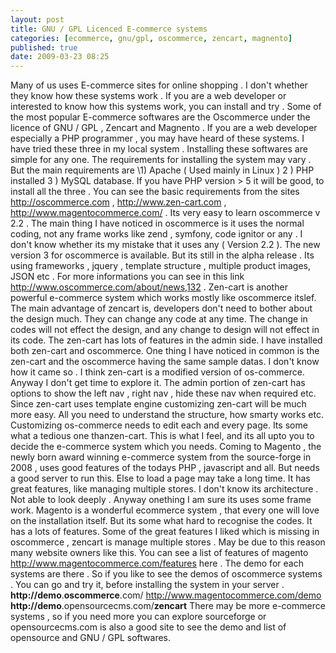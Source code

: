 ```yaml
---
layout: post
title: GNU / GPL Licenced E-commerce systems
categories: [ecommerce, gnu/gpl, oscommerce, zencart, magnento]
published: true
date: 2009-03-23 08:25
---
```

Many of us uses E-commerce sites for online shopping . I don't whether they know how these systems work . If you are a web developer or interested to know how this systems work, you can install and try .  Some of the most popular E-commerce softwares are the Oscommerce under the licence of GNU / GPL , Zencart and Magnento . If you are a web developer especially a PHP programmer , you may have heard of these systems. I have tried these three in my local system . Installing these softwares are simple for any one. The requirements for installing the system may vary . But the main requirements are  \1) Apache ( Used mainly in Linux )  2 ) PHP installed  3 ) MySQL database.  If you have PHP version \> 5 it will be good, to install all the three . You can see the basic requirements from the sites http://oscommerce.com , http://www.zen-cart.com , http://www.magentocommerce.com/ . Its very easy to learn oscommerce v 2.2 . The main thing I have noticed in oscommerce is it uses the normal coding, not any frame works like zend , symfony, code ignitor or any . I don't know whether its my mistake that it uses any ( Version 2.2 ).  The new version 3 for oscommerce is available. But its still in the alpha release . Its using frameworks , jquery , template structure , multiple product images, JSON etc . For more informations you can see in this link http://www.oscommerce.com/about/news,132 .  Zen-cart is another powerful e-commerce system which works mostly like oscommerce itslef. The main advantage of zencart is, developers don't need to bother about the design much. They can change any code at any time. The change in codes will not effect the design, and any change to design will not effect in its code. The zen-cart has lots of features in the admin side. I have installed both zen-cart and oscommerce. One thing I have noticed in common is the zen-cart and the oscommerce having the same sample datas. I don't know how it came so . I think zen-cart is a modified version of os-commerce. Anyway I don't get time to explore it. The admin portion of zen-cart has options to show the left nav , right nav , hide these nav when required etc.  Since zen-cart uses template engine customizing zen-cart will be much more easy. All you need to understand the structure, how smarty works etc. Customizing os-commerce needs to edit each and every page. Its some what a tedious one thanzen-cart. This is what I feel, and its all upto you to decide the e-commerce system which you needs.  Coming to Magento , the newly born award winning e-commerce system from the source-forge in 2008 , uses good features of the todays PHP , javascript and all. But needs a good server to run this. Else to load a page may take a long time. It has great features, like managing multiple stores. I don't know its architecture . Not able to look deeply . Anyway onething I am sure its uses some frame work.  Magento is a wonderful ecommerce system , that every one will love on the installation itself. But its some what hard to recognise the codes. It has a lots of features. Some of the great features I liked which is missing in oscommerce , zencart is manage multiple stores . May be due to this reason many website owners like this. You can see a list of features of magento http://www.magentocommerce.com/features here .  The demo for each systems are there . So if you like to see the demos of oscommerce systems . You can go and try it, before installing the system in your server .  **http://demo**.**oscommerce**.com/  http://www.magentocommerce.com/demo  **http://demo**.opensourcecms.com/**zencart**  There may be more e-commerce systems , so if you need more you can explore sourceforge or opensourcecms.com is also a good site to see the demo and list of opensource and GNU / GPL softwares.   
